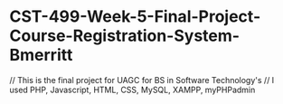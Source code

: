 # CST-499-Week-5-Final-Project-Course-Registration-System-Bmerritt
// This is the final project for UAGC for BS in Software Technology's
// I used PHP, Javascript, HTML, CSS, MySQL, XAMPP, myPHPadmin
# 
